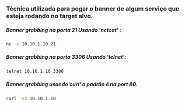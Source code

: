 ### Técnica utilizada para pegar o banner de algum serviço que esteja rodando no target alvo.


##### Banner grabbing na porta 21 Usando 'netcat' :


```bash
nc -v 10.10.1.10 21
```

##### Banner grabbing na porta 3306 Usando 'telnet':


```bash
telnet 10.10.1.10 3306
```

##### Banner grabbing usando'curl' o padrão é na port 80.


```bash
curl -vX 10.10.1.10
```